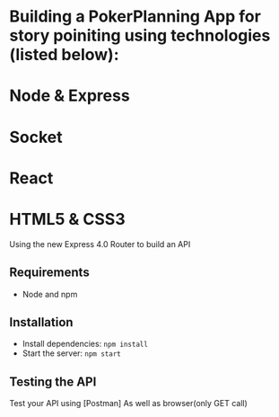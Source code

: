 # Building a PokerPlanning App for story poiniting using technologies (listed below):
# Node & Express
# Socket
# React
# HTML5 & CSS3

Using the new Express 4.0 Router to build an API

## Requirements

- Node and npm

## Installation

- Install dependencies: `npm install`
- Start the server: `npm start `

## Testing the API
Test your API using [Postman] As well as browser(only GET call)


